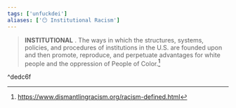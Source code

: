 ```yaml
---
tags: ['unfuckdei']
aliases: ['😶 Institutional Racism']
---
```


> **INSTITUTIONAL** . The ways in which the structures, systems, policies, and procedures of institutions in the U.S. are founded upon and then promote, reproduce, and perpetuate advantages for white people and the oppression of People of Color.[^1]

^dedc6f

[^1]:  https://www.dismantlingracism.org/racism-defined.html 
